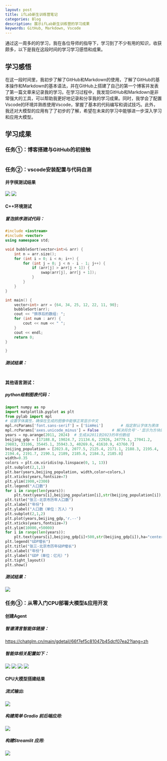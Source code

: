 ```yaml
---
layout: post
title: ifLab新生训练营笔记
categories: Blog
description: 展示ifLab新生训练营的学习成果
keywords: GitHub, Markdown, Vscode
---
```



通过这一周多的的学习，我在各位导师的指导下，学习到了不少有用的知识，收获颇多，以下是我在这段时间的学习学习感悟和成果。

## 学习感悟
在这一段时间里，我初步了解了GitHub和Markdown的使用，了解了GitHub的基本操作和Markdown的基本语法，并在GitHub上搭建了自己的第一个博客并发表了第一篇文章来记录我的学习。在学习过程中，我发现GitHub和Markdown是非常强大的工具，可以帮助我更好地记录和分享我的学习成果。同时，我学会了配置Vscode的环境并熟练使用Vscode，掌握了基本的代码编写和调试技巧。此外，我还对大模型的应用有了了初步的了解，希望在未来的学习中能够进一步深入学习和应用大模型。

## 学习成果
### 任务①：博客搭建与GitHub的初接触
![]()
### 任务②：vscode安装配置与代码自测


#### 井字棋测试结果

![](/images/blog/1.2.png) ![](/images/blog/1.3.png)

#### C++环境测试
##### 冒泡排序测试代码：
```c++
#include <iostream>
#include <vector>
using namespace std;

void bubbleSort(vector<int>& arr) {
    int n = arr.size();
    for (int i = 0; i < n; i++) {
        for (int j = 0; j < n - i - 1; j++) {
            if (arr[j] > arr[j + 1]) {
                swap(arr[j], arr[j + 1]);
            }
        }
    }
}

int main() {
    vector<int> arr = {64, 34, 25, 12, 22, 11, 90};
    bubbleSort(arr);
    cout << "排序后的数组: ";
    for (int num : arr) {
        cout << num << " ";
    }
    cout << endl;
    return 0;
}

}
```
##### 测试结果：
![]()
#### 其他语言测试：
##### python绘制图表代码：
```Python
import numpy as np
import matplotlib.pyplot as plt
from pylab import mpl 
# 设置字体属性，确保在生成的图像中能够正常显示中文
mpl.rcParams['font.sans-serif'] = ['SimHei']        # 指定默认字体为黑体
mpl.rcParams['axes.unicode_minus'] = False      # 解决将负号'-'显示为方块的问题
years = np.arange(2011, 2024)  # 生成从2011到2023的年份数组
beijing_gdp = [17188.8, 19024.7, 21134.6, 22926, 24779.1, 27041.2, 
29883, 33106, 35445.1, 35943.3, 40269.6, 41610.9, 43760.7] 
beijing_population = [2023.8, 2077.5, 2125.4, 2171.1, 2188.3, 2195.4, 
2194.4, 2191.7, 2190.1, 2189, 2185.6, 2184.3, 2185.8] 
width=0.35
colors = plt.cm.viridis(np.linspace(0, 1, 13))
plt.subplot(2,1,1)
plt.bar(years,beijing_population, width,color=colors,)
plt.xticks(years,fontsize=7)
plt.ylim(1900,+2300)
plt.legend("人口数")
for i in range(len(years)):
    plt.text(years[i],beijing_population[i],str(beijing_population[i]),ha="center",fontsize=7)
plt.title("张三-北京市历年人口数")
plt.xlabel("年份")
plt.ylabel("人口数（单位：万人）")
plt.subplot(2,1,2)
plt.plot(years,beijing_gdp,'r.--')
plt.xticks(years,fontsize=7)
plt.ylim(10000,+50000)
for i in range(len(years)):
    plt.text(years[i],beijing_gdp[i]+500,str(beijing_gdp[i]),ha="center",fontsize=7)
plt.legend("GDP增长")
plt.title("张三-北京市历年GDP增长")
plt.xlabel("年份")
plt.ylabel("GDP（单位：亿元）")
plt.tight_layout()
plt.show()
```
##### 测试结果：

![](/images/blog/1.1.png)
### 任务③：从零入门CPU部署大模型&应用开发
#### 创建Agent
##### 智谱清言智能体链接：
https://chatglm.cn/main/gdetail/66f7ef5c81047b45dcf07ea2?lang=zh

##### 智能体相关配置如下：
![](/images/blog/2.1.png)
![](/images/blog/2.2.png)
![](/images/blog/2.3.png)
![](/images/blog/2.4.png)
#### CPU大模型搭建结果
##### 流式输出:
![](/images/blog/2.5.png)
##### 构建简单 Gradio 前后端应用:
![](/images/blog/2.6.png)
##### 构建Streamlit 应用:
![](/images/blog/2.7.png)
